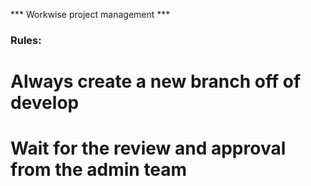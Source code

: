 *** Workwise project management ***

### Rules:
# Always create a new branch off of develop
# Wait for the review and approval from the admin team
